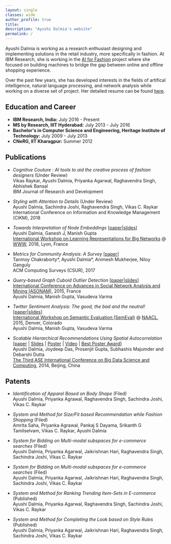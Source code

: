 ```yaml
---
layout: single
classes: wide
author_profile: true
title: 
description: "Ayushi Dalmia's website"
permalink: /
---
```


Ayushi Dalmia is working as a research enthusiast designing and implementing solutions in the retail industry, more specifically in fashion. At IBM Research, she is working in the [AI for Fashion](https://cognitivefashion.github.io/) project where she focused on building machines to bridge the gap between online and offline shopping experience.

Over the past few years, she has developed interests in the fields of artifical intelligence, natural language processing, and network analysis while working on a diverse set of project. Her detailed resume can be found [here](/assets/docs/ayushi_dalmia_resume.pdf). 

Education and Career
--------------------

- **IBM Research, India:**  July 2016 - Present
- **MS by Research, IIIT Hyderabad:** July 2013 - July 2016
- **Bachelor's in Computer Science and Engineering, Heritage Institute of Technology:** July 2009 - July 2013
- **CNeRG, IIT Kharagpur:** Summer 2012


Publications
------------

* *Cognitive Couture : AI tools to aid the creative process of fashion designers* (Under Review)        
  Vikas Raykar, Ayushi Dalmia, Priyanka Agarwal, Raghavendra Singh, Abhishek Bansal    
  IBM Journal of Research and Development

* *Styling with Attention to Details* (Under Review)    
  Ayushi Dalmia, Sachindra Joshi, Raghavendra Singh, Vikas C. Raykar    
  International Conference on Information and Knowledge Management (CIKM), 2018

* *Towards Interpretation of Node Embeddings* [[paper](/assets/doc/intnode/paper.pdf)|[slides](assets/doc/intnode/presentation.pdf)]   
  Ayushi Dalmia, Ganesh J, Manish Gupta    
  [International Workshop on Learning Representations for Big Networks](https://aminer.org/bignet_www2018) @ [WWW](https://www2018.thewebconf.org/), 2018, Lyon, France

* *Metrics for Community Analysis: A Survey* [[paper](/assets/doc/survey/paper.pdf)]    
  Tanmoy Chakraborty*, Ayushi Dalmia*, Animesh Mukherjee, Niloy Ganguly    
  ACM Computing Surveys (CSUR), 2017

* *Query-based Graph Cuboid Outlier Detection* [[paper](/assets/doc/asonamm_v1/paper.pdf)|[slides](/assets/doc/asonamm_v1/presentation.pdf)]    
  [International Conference on Advances in Social Network Analysis and Mining (ASONAM)](https://asonam.cpsc.ucalgary.ca/2015/), 2015, France    
  Ayushi Dalmia, Manish Gupta, Vasudeva Varma

* *Twitter Sentiment Analysis: The good, the bad and the neutral!* [[paper](/assets/doc/semeval/paper.pdf)|[slides](/assets/doc/intnode/presentation.pdf)]    
  [International Workshop on Semantic Evaluation (SemEval)](http://alt.qcri.org/semeval2015/) @ [NAACL](http://naacl.org/naacl-hlt-2015/), 2015, Denver, Colorado    
  Ayushi Dalmia, Manish Gupta, Vasudeva Varma

* *Scalable Hierarchical Recommendations Using Spatial Autocorrelation* [[paper](/assets/doc/bignet/paper.pdf) | [Slides](/assets/doc/intnode/presentation.pdf) | [Poster](/assets/doc/intnode/poster.pdf) | [Video](https://www.youtube.com/watch?v=8oPKR0xzdWc) | [Best Poster Award](award.pdf)]    
  Ayushi Dalmia, Joydeep Das, Prosenjit Gupta, Subhashis Majumder and Debarshi Dutta    
  [The Third ASE International Conference on Big Data Science and Computing](http://www.scienceengineering.org/ase/conference/2014/bigdata/beijing/website/), 2014, Beijing, China


Patents
-------

* *Identification of Apparel Based on Body Shape* (Filed)    
Ayushi Dalmia, Priyanka Agrawal, Raghavendra Singh, Sachindra Joshi, Vikas C. Raykar

* *System and Method for Size/Fit based Recommendation while Fashion Shopping* (Filed)    
Amrita Saha, Priyanka Agrawal, Pankaj S Dayama, Srikanth G Tamilselvam, Vikas C. Raykar, Ayushi Dalmia

* *System for Bidding on Multi-modal subspaces for e-commerce searches* (Filed)    
Ayushi Dalmia, Priyanka Agarwal, Jaikrishnan Hari, Raghavendra Singh, Sachindra Joshi, Vikas C. Raykar

* *System for Bidding on Multi-modal subspaces for e-commerce searches* (Filed)    
Ayushi Dalmia, Priyanka Agarwal, Jaikrishnan Hari, Raghavendra Singh, Sachindra Joshi, Vikas C. Raykar

* *System and Method for Ranking Trending Item-Sets in E-commerce* (Published)    
Ayushi Dalmia, Priyanka Agarwal, Raghavendra Singh, Sachindra Joshi, Vikas C. Raykar

* *System and Method for Completing the Look based on Style Rules* (Published)    
Ayushi Dalmia, Priyanka Agarwal, Jaikrishnan Hari, Raghavendra Singh, Sachindra Joshi, Vikas C. Raykar